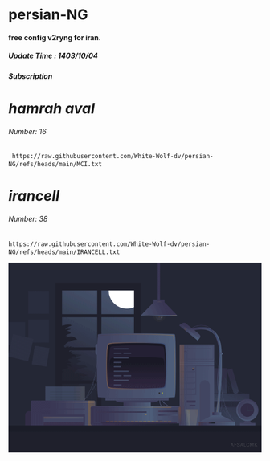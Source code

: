 # persian-NG

#### free config v2ryng for iran.


<h5>Update Time : 1403/10/04 </h5>

##### Subscription

  # *****hamrah aval*****

<h6>Number: 16 </h6>

     https://raw.githubusercontent.com/White-Wolf-dv/persian-NG/refs/heads/main/MCI.txt

# *****irancell*****

<h6>Number: 38 </h6>

    https://raw.githubusercontent.com/White-Wolf-dv/persian-NG/refs/heads/main/IRANCELL.txt

<p align="center">
<img  src="https://github.com/White-Wolf-dv/White-Wolf-dv/blob/main/5.gif">
</p>
